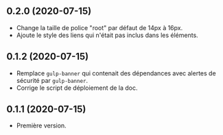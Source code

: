 ## 0.2.0 (2020-07-15)
- Change la taille de police "root" par défaut de 14px à 16px.
- Ajoute le style des liens qui n'était pas inclus dans les éléments.

## 0.1.2 (2020-07-15)
- Remplace `gulp-banner` qui contenait des dépendances avec alertes de sécurité par `gulp-banner`.
- Corrige le script de déploiement de la doc.

## 0.1.1 (2020-07-15)
- Première version.
